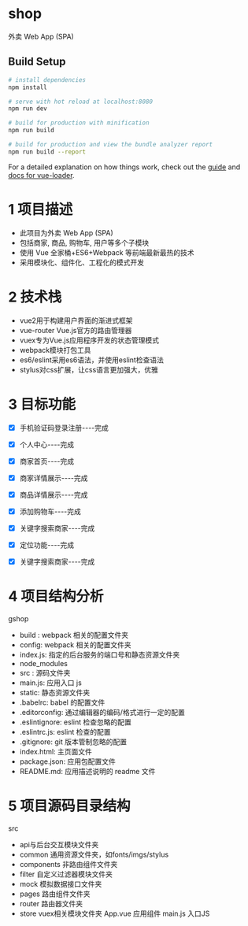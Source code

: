 # shop

外卖 Web App (SPA)

## Build Setup

``` bash
# install dependencies
npm install

# serve with hot reload at localhost:8080
npm run dev

# build for production with minification
npm run build

# build for production and view the bundle analyzer report
npm run build --report
```

For a detailed explanation on how things work, check out the [guide](http://vuejs-templates.github.io/webpack/) and [docs for vue-loader](http://vuejs.github.io/vue-loader).

# 1 项目描述
- 此项目为外卖 Web App (SPA) 
- 包括商家, 商品, 购物车, 用户等多个子模块 
- 使用 Vue 全家桶+ES6+Webpack 等前端最新最热的技术
- 采用模块化、组件化、工程化的模式开发
# 2 技术栈
- vue2用于构建用户界面的渐进式框架
- vue-router Vue.js官方的路由管理器
- vuex专为Vue.js应用程序开发的状态管理模式
- webpack模块打包工具
- es6/eslint采用es6语法，并使用eslint检查语法
- stylus对css扩展，让css语言更加强大，优雅

# 3 目标功能
  - [x] 手机验证码登录注册----完成
  - [x] 个人中心----完成
  - [x] 商家首页----完成
  - [x] 商家详情展示----完成
  - [x] 商品详情展示----完成
  - [x] 添加购物车----完成
  - [x] 关键字搜索商家----完成
  - [x] 定位功能----完成
  - [x] 关键字搜索商家----完成
 

# 4 项目结构分析
gshop
- build : webpack 相关的配置文件夹
- config: webpack 相关的配置文件夹
- index.js: 指定的后台服务的端口号和静态资源文件夹
- node_modules
- src : 源码文件夹
- main.js: 应用入口 js
- static: 静态资源文件夹
- .babelrc: babel 的配置文件
- .editorconfig: 通过编辑器的编码/格式进行一定的配置
- .eslintignore: eslint 检查忽略的配置
- .eslintrc.js: eslint 检查的配置
- .gitignore: git 版本管制忽略的配置
- index.html: 主页面文件
- package.json: 应用包配置文件
- README.md: 应用描述说明的 readme 文件





# 5 项目源码目录结构
src
- api与后台交互模块文件夹
- common 通用资源文件夹，如fonts/imgs/stylus
- components 非路由组件文件夹
- filter 自定义过滤器模块文件夹
- mock 模拟数据接口文件夹
- pages 路由组件文件夹
- router 路由器文件夹
- store vuex相关模块文件夹
     App.vue 应用组件
     main.js 入口JS
